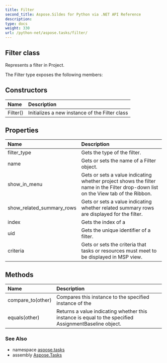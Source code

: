 ```yaml
---
title: Filter
second_title: Aspose.Sildes for Python via .NET API Reference
description: 
type: docs
weight: 330
url: /python-net/aspose.tasks/filter/
---
```


## Filter class

Represents a filter in Project.

The Filter type exposes the following members:
## Constructors
| Name | Description |
| :- | :- |
|Filter()|Initializes a new instance of the Filter class|
## Properties
| Name | Description |
| :- | :- |
|filter_type|Gets the type of the filter.|
|name|Gets or sets the name of a Filter object.|
|show_in_menu|Gets or sets a value indicating whether project shows the filter name in the Filter drop-down list on the View tab of the Ribbon.|
|show_related_summary_rows|Gets or sets a value indicating whether related summary rows are displayed for the filter.|
|index|Gets the index of a|
|uid|Gets the unique identifier of a filter.|
|criteria|Gets or sets the criteria that tasks or resources must meet to be displayed in MSP view.|
## Methods
| Name | Description |
| :- | :- |
|compare_to(other)|Compares this instance to the specified instance of the|
|equals(other)|Returns a value indicating whether this instance is equal to the specified AssignmentBaseline object.|

### See Also

* namespace [aspose.tasks](/tasks/python-net/aspose.tasks/)
* assembly [Aspose.Tasks](/tasks/python-net/)

